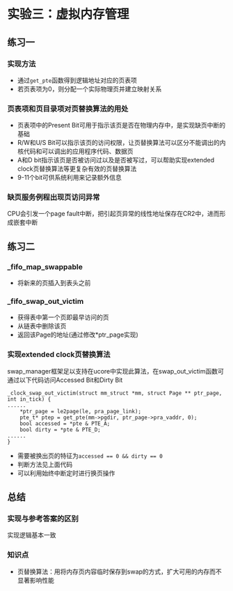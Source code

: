 # 实验三：虚拟内存管理

## 练习一

### 实现方法

* 通过`get_pte`函数得到逻辑地址对应的页表项
* 若页表项为0，则分配一个实际物理页并建立映射关系

### 页表项和页目录项对页替换算法的用处

* 页表项中的Present Bit可用于指示该页是否在物理内存中，是实现缺页中断的基础
* R/W和U/S Bit可以指示该页的访问权限，让页替换算法可以区分不能调出的内核代码和可以调出的应用程序代码、数据页
* A和D bit指示该页是否被访问过以及是否被写过，可以帮助实现extended clock页替换算法等更复杂有效的页替换算法
* 9-11个bit可供系统利用来记录额外信息

### 缺页服务例程出现页访问异常

CPU会引发一个page fault中断，把引起页异常的线性地址保存在CR2中，进而形成嵌套中断

## 练习二

### _fifo_map_swappable

* 将新来的页插入到表头之前

### _fifo_swap_out_victim

* 获得表中第一个页即最早访问的页
* 从链表中删除该页
* 返回该Page的地址(通过修改*ptr_page实现)

### 实现extended clock页替换算法

swap_manager框架足以支持在ucore中实现此算法，在swap_out_victim函数可通过以下代码访问Accessed Bit和Dirty Bit

```
_clock_swap_out_victim(struct mm_struct *mm, struct Page ** ptr_page, int in_tick) {
......
    *ptr_page = le2page(le, pra_page_link);
    pte_t* ptep = get_pte(mm->pgdir, ptr_page->pra_vaddr, 0);
    bool accessed = *pte & PTE_A;
    bool dirty = *pte & PTE_D;
......
}
```

* 需要被换出页的特征为`accessed == 0 && dirty == 0`
* 判断方法见上面代码
* 可以利用始终中断定时进行换页操作

## 总结

### 实现与参考答案的区别

实现逻辑基本一致

### 知识点

* 页替换算法：用将内存页内容临时保存到swap的方式，扩大可用的内存而不显著影响性能